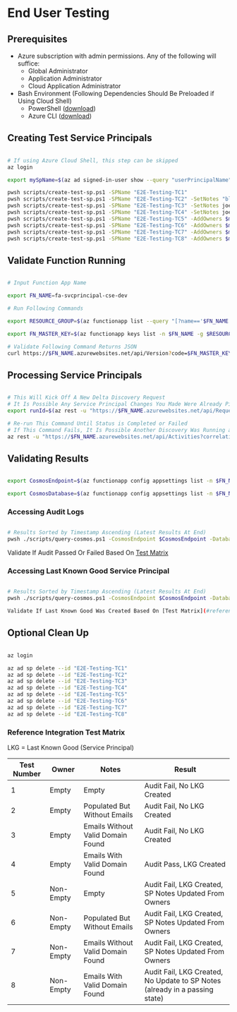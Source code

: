 # End User Testing

## Prerequisites

- Azure subscription with admin permissions. Any of the following will suffice:
  - Global Administrator
  - Application Administrator
  - Cloud Application Administrator
- Bash Environment (Following Dependencies Should Be Preloaded if Using Cloud Shell)
  - PowerShell ([download](https://docs.microsoft.com/en-us/powershell/scripting/install/installing-powershell?view=powershell-7.1))
  - Azure CLI ([download](https://docs.microsoft.com/en-us/cli/azure/install-azure-cli?view=azure-cli-latest))

## Creating Test Service Principals

```sh

# If using Azure Cloud Shell, this step can be skipped
az login

export mySpName=$(az ad signed-in-user show --query "userPrincipalName" -o tsv)

pwsh scripts/create-test-sp.ps1 -SPName "E2E-Testing-TC1"
pwsh scripts/create-test-sp.ps1 -SPName "E2E-Testing-TC2" -SetNotes "blah blah"
pwsh scripts/create-test-sp.ps1 -SPName "E2E-Testing-TC3" -SetNotes joe@gmail.com
pwsh scripts/create-test-sp.ps1 -SPName "E2E-Testing-TC4" -SetNotes joe@walmart.com
pwsh scripts/create-test-sp.ps1 -SPName "E2E-Testing-TC5" -AddOwners $mySpName
pwsh scripts/create-test-sp.ps1 -SPName "E2E-Testing-TC6" -AddOwners $mySpName -SetNotes "blah blah"
pwsh scripts/create-test-sp.ps1 -SPName "E2E-Testing-TC7" -AddOwners $mySpName -SetNotes joe@gmail.com
pwsh scripts/create-test-sp.ps1 -SPName "E2E-Testing-TC8" -AddOwners $mySpName -SetNotes joe@walmart.com

```

## Validate Function Running

```bash

# Input Function App Name

export FN_NAME=fa-svcprincipal-cse-dev

# Run Following Commands

export RESOURCE_GROUP=$(az functionapp list --query "[?name=='$FN_NAME']" --query "[].resourceGroup" -o tsv)

export FN_MASTER_KEY=$(az functionapp keys list -n $FN_NAME -g $RESOURCE_GROUP --query masterKey -o tsv)

# Validate Following Command Returns JSON
curl https://$FN_NAME.azurewebsites.net/api/Version?code=$FN_MASTER_KEY

```

## Processing Service Principals

```bash

# This Will Kick Off A New Delta Discovery Request
# It Is Possible Any Service Principal Changes You Made Were Already Picked Up
export runId=$(az rest -u "https://$FN_NAME.azurewebsites.net/api/RequestDiscovery?code=$FN_MASTER_KEY" --query correlationId -o tsv --skip-authorization-header)

# Re-run This Command Until Status is Completed or Failed
# If This Command Fails, It Is Possible Another Discovery Was Running at the Same Time
az rest -u "https://$FN_NAME.azurewebsites.net/api/Activities?correlationId=$runId&code=$FN_MASTER_KEY" --skip-authorization-header --query "activity[-1].status" -o tsv

```

## Validating Results

```bash

export CosmosEndpoint=$(az functionapp config appsettings list -n $FN_NAME -g $RESOURCE_GROUP --query "[?name=='SPCosmosURL'][].value" -o tsv)

export CosmosDatabase=$(az functionapp config appsettings list -n $FN_NAME -g $RESOURCE_GROUP --query "[?name=='SPCosmosDatabase'][].value" -o tsv)

```

### Accessing Audit Logs

```bash

# Results Sorted by Timestamp Ascending (Latest Results At End)
pwsh ./scripts/query-cosmos.ps1 -CosmosEndpoint $CosmosEndpoint -DatabaseName $CosmosDatabase -CollectionName Audit -Query  "SELECT * FROM c WHERE c.descriptor.displayName = 'E2E-Testing-TC1'"

```

Validate If Audit Passed Or Failed Based On [Test Matrix](#reference-integration-test-matrix)

### Accessing Last Known Good Service Principal

```bash

# Results Sorted by Timestamp Ascending (Latest Results At End)
pwsh ./scripts/query-cosmos.ps1 -CosmosEndpoint $CosmosEndpoint -DatabaseName $CosmosDatabase -CollectionName ObjectTracking -Query  "SELECT * FROM c WHERE c.entity.displayName = 'alfredosp-tf-sp-dev'"

Validate If Last Known Good Was Created Based On [Test Matrix](#reference-integration-test-matrix)

```

## Optional Clean Up

```sh

az login

az ad sp delete --id "E2E-Testing-TC1"
az ad sp delete --id "E2E-Testing-TC2"
az ad sp delete --id "E2E-Testing-TC3"
az ad sp delete --id "E2E-Testing-TC4"
az ad sp delete --id "E2E-Testing-TC5"
az ad sp delete --id "E2E-Testing-TC6"
az ad sp delete --id "E2E-Testing-TC7"
az ad sp delete --id "E2E-Testing-TC8"

```

### Reference Integration Test Matrix

LKG = Last Known Good (Service Principal)

| Test Number | Owner | Notes | Result |
|---|---|---|---|
| 1 | Empty | Empty | Audit Fail, No LKG Created |
| 2 | Empty | Populated But Without Emails | Audit Fail, No LKG Created |
| 3 | Empty | Emails Without Valid Domain Found | Audit Fail, No LKG Created |
| 4 | Empty | Emails With Valid Domain Found | Audit Pass, LKG Created |
| 5 | Non-Empty | Empty | Audit Fail, LKG Created, SP Notes Updated From Owners |
| 6 | Non-Empty | Populated But Without Emails | Audit Fail, LKG Created, SP Notes Updated From Owners |
| 7 | Non-Empty | Emails Without Valid Domain Found | Audit Fail, LKG Created, SP Notes Updated From Owners |
| 8 | Non-Empty | Emails With Valid Domain Found | Audit Fail, LKG Created, No Update to SP Notes (already in a passing state) |
